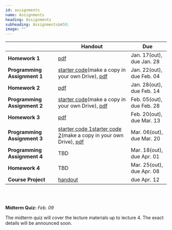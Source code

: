 ```yaml
---
id: assignments
name: Assignments
heading: Assignments
subheading: Assignments&#58;
image: ""
---
```


|           | Handout                | Due
|-----------|------------------------|---------
| **Homework 1**   |  [pdf](assets/assignments/HW01.pdf)        | Jan. 17(out), due Jan. 28 
| **Programming Assignment 1**   | [starter code](https://colab.research.google.com/github/csc413-uoft/2021/blob/master/assets/assignments/a1-code.ipynb)(make a copy in your own Drive), [pdf](assets/assignments/PA01.pdf)        | Jan. 22(out), due Feb. 04 
| **Homework 2**   |  [pdf](assets/assignments/HW02.pdf)        | Jan. 28(out), due Feb. 14
| **Programming Assignment 2**   | [starter code](https://colab.research.google.com/github/csc413-uoft/2021/blob/master/assets/assignments/a2-cnn.ipynb)(make a copy in your own Drive), [pdf](assets/assignments/PA02.pdf)         | Feb. 05(out), due Feb. 28 
| **Homework 3**   |  [pdf](assets/assignments/HW03.pdf)       | Feb. 20(out), due Mar. 13 
| **Programming Assignment 3**   | [starter code 1](https://colab.research.google.com/github/csc413-uoft/2021/blob/master/assets/assignments/nmt.ipynb)[starter code 2](https://colab.research.google.com/github/csc413-uoft/2021/blob/master/assets/assignments/bert_and_gpt.ipynb)(make a copy in your own Drive), [pdf](assets/assignments/PA03.pdf)  | Mar. 06(out), due Mar. 20
| **Programming Assignment 4**   |  TBD  | Mar. 18(out), due Apr. 01
| **Homework 4**   |  TBD    | Mar. 25(out), due Apr. 08
| **Course Project**   |  [handout](assets/assignments/project_handout.pdf)     | due Apr. 12

<br/> 

<br/> 

**Midterm Quiz:**  *Feb. 09* 

The midterm quiz will cover the lecture materials up to lecture 4. The exact details will be announced soon.
